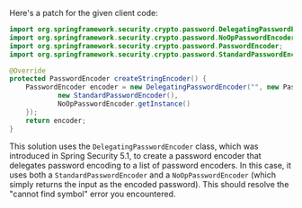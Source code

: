 Here's a patch for the given client code:

```java
import org.springframework.security.crypto.password.DelegatingPasswordEncoder;
import org.springframework.security.crypto.password.NoOpPasswordEncoder;
import org.springframework.security.crypto.password.PasswordEncoder;
import org.springframework.security.crypto.password.StandardPasswordEncoder;

@Override
protected PasswordEncoder createStringEncoder() {
    PasswordEncoder encoder = new DelegatingPasswordEncoder("", new PasswordEncoder[]{
            new StandardPasswordEncoder(),
            NoOpPasswordEncoder.getInstance()
    });
    return encoder;
}
```

This solution uses the `DelegatingPasswordEncoder` class, which was introduced in Spring Security 5.1, to create a password encoder that delegates password encoding to a list of password encoders. In this case, it uses both a `StandardPasswordEncoder` and a `NoOpPasswordEncoder` (which simply returns the input as the encoded password). This should resolve the "cannot find symbol" error you encountered.